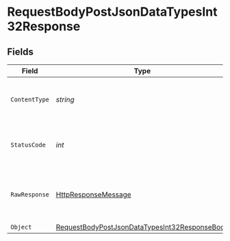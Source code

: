 # RequestBodyPostJsonDataTypesInt32Response


## Fields

| Field                                                                                                                     | Type                                                                                                                      | Required                                                                                                                  | Description                                                                                                               |
| ------------------------------------------------------------------------------------------------------------------------- | ------------------------------------------------------------------------------------------------------------------------- | ------------------------------------------------------------------------------------------------------------------------- | ------------------------------------------------------------------------------------------------------------------------- |
| `ContentType`                                                                                                             | *string*                                                                                                                  | :heavy_check_mark:                                                                                                        | HTTP response content type for this operation                                                                             |
| `StatusCode`                                                                                                              | *int*                                                                                                                     | :heavy_check_mark:                                                                                                        | HTTP response status code for this operation                                                                              |
| `RawResponse`                                                                                                             | [HttpResponseMessage](https://learn.microsoft.com/en-us/dotnet/api/system.net.http.httpresponsemessage?view=net-5.0)      | :heavy_minus_sign:                                                                                                        | Raw HTTP response; suitable for custom response parsing                                                                   |
| `Object`                                                                                                                  | [RequestBodyPostJsonDataTypesInt32ResponseBody](../../Models/Operations/RequestBodyPostJsonDataTypesInt32ResponseBody.md) | :heavy_minus_sign:                                                                                                        | OK                                                                                                                        |